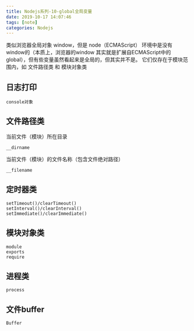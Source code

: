 ```yaml
---
title: Nodejs系列-10-global全局变量
date: 2019-10-17 14:07:46
tags: [note]
categories: Nodejs
---
```


类似浏览器全局对象 window，但是 node（ECMAScript） 环境中是没有window的（本质上，浏览器的window 其实就是扩展自ECMAScript中的 global），但有些变量虽然看起来是全局的，但其实并不是。 它们仅存在于模块范围内，如 文件路径类 和 模块对象类

<!-- more -->

## 日志打印

    console对象

## 文件路径类
当前文件（模块）所在目录

    __dirname

当前文件（模块）的文件名称（包含文件绝对路径）

    __filename

## 定时器类

    setTimeout()/clearTimeout()
    setInterval()/clearInterval()
    setImmediate()/clearImmediate()

## 模块对象类

    module
    exports
    require

## 进程类
    process

## 文件buffer

    Buffer	